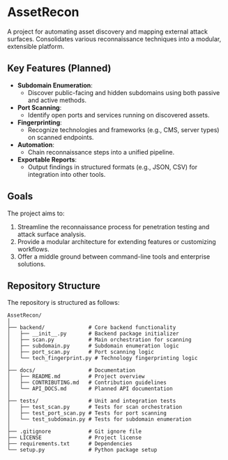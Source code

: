 # AssetRecon

A project for automating asset discovery and mapping external attack surfaces. Consolidates various reconnaissance techniques into a modular, extensible platform.

## Key Features (Planned)

- **Subdomain Enumeration**:
  - Discover public-facing and hidden subdomains using both passive and active methods.
- **Port Scanning**:
  - Identify open ports and services running on discovered assets.
- **Fingerprinting**:
  - Recognize technologies and frameworks (e.g., CMS, server types) on scanned endpoints.
- **Automation**:
  - Chain reconnaissance steps into a unified pipeline.
- **Exportable Reports**:
  - Output findings in structured formats (e.g., JSON, CSV) for integration into other tools.

## Goals

The project aims to:

1. Streamline the reconnaissance process for penetration testing and attack surface analysis.
2. Provide a modular architecture for extending features or customizing workflows.
3. Offer a middle ground between command-line tools and enterprise solutions.

## Repository Structure

The repository is structured as follows:

```plaintext
AssetRecon/
│
├── backend/              # Core backend functionality
│   ├── __init__.py       # Backend package initializer
│   ├── scan.py           # Main orchestration for scanning
│   ├── subdomain.py      # Subdomain enumeration logic
│   ├── port_scan.py      # Port scanning logic
│   └── tech_fingerprint.py # Technology fingerprinting logic
│
├── docs/                 # Documentation
│   ├── README.md         # Project overview
│   ├── CONTRIBUTING.md   # Contribution guidelines
│   └── API_DOCS.md       # Planned API documentation
│
├── tests/                # Unit and integration tests
│   ├── test_scan.py      # Tests for scan orchestration
│   ├── test_port_scan.py # Tests for port scanning
│   └── test_subdomain.py # Tests for subdomain enumeration
│
├── .gitignore            # Git ignore file
├── LICENSE               # Project license
├── requirements.txt      # Dependencies
└── setup.py              # Python package setup
```
